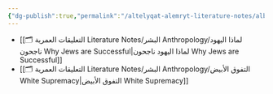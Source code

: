 ```yaml
---
{"dg-publish":true,"permalink":"/altelyqat-alemryt-literature-notes/albshr-anthropology/albshr-anthropology/"}
---
```



-  [[🗂️ التعليقات العمرية Literature Notes/البشر Anthropology/لماذا اليهود ناجحون Why Jews are Successful\|لماذا اليهود ناجحون Why Jews are Successful]]
-  [[🗂️ التعليقات العمرية Literature Notes/البشر Anthropology/التفوق الأبيض White Supremacy\|التفوق الأبيض White Supremacy]]


